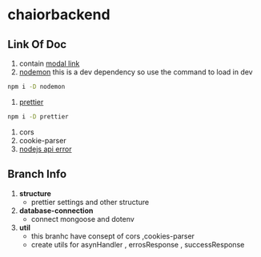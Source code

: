 # chaiorbackend

## Link Of Doc 
   1. contain [modal link](https://app.eraser.io/workspace/YtPqZ1VogxGy1jzIDkzj) 
   1. [nodemon](https://www.npmjs.com/package//nodemon)  this is a dev dependency so use the command to load in dev 
```bash
npm i -D nodemon
```
   1. [prettier](https://www.npmjs.com/package/prettier)
```bash
npm i -D prettier
```
   1. cors
   1. cookie-parser
   1. [nodejs api error](https://nodejs.org/api/errors.html)



## Branch Info   

 1. **structure**
    - prettier settings and other structure 
 1. **database-connection**
    - connect mongoose and dotenv     
1. **util**
    - this branhc have consept of cors ,cookies-parser
    -  create utils for asynHandler , errosResponse , successResponse

 